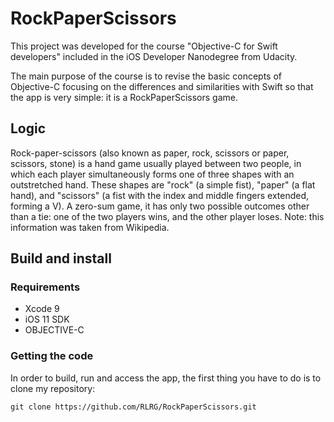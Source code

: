 # RockPaperScissors
This project was developed for the course "Objective-C for Swift developers" included in the iOS Developer Nanodegree from Udacity.

The main purpose of the course is to revise the basic concepts of Objective-C focusing on the differences and similarities with Swift so that the app is very simple: it is a RockPaperScissors game.

## Logic
Rock-paper-scissors (also known as paper, rock, scissors or paper, scissors, stone) is a hand game usually played between two people, in which each player simultaneously forms one of three shapes with an outstretched hand. These shapes are "rock" (a simple fist), "paper" (a flat hand), and "scissors" (a fist with the index and middle fingers extended, forming a V). A zero-sum game, it has only two possible outcomes other than a tie: one of the two players wins, and the other player loses.
Note: this information was taken from Wikipedia.

## Build and install
### Requirements
* Xcode 9
* iOS 11 SDK
* OBJECTIVE-C 
### Getting the code
In order to build, run and access the app, the first thing you have to do is to clone my repository:
```
git clone https://github.com/RLRG/RockPaperScissors.git
```

